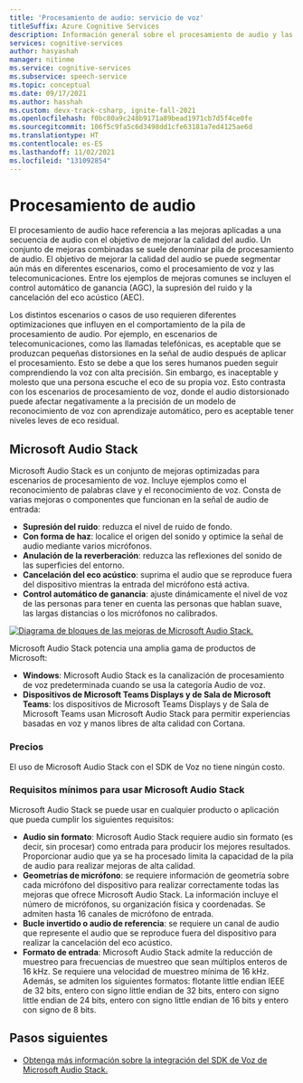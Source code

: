 ```yaml
---
title: 'Procesamiento de audio: servicio de voz'
titleSuffix: Azure Cognitive Services
description: Información general sobre el procesamiento de audio y las funcionalidades de Microsoft Audio Stack.
services: cognitive-services
author: hasyashah
manager: nitinme
ms.service: cognitive-services
ms.subservice: speech-service
ms.topic: conceptual
ms.date: 09/17/2021
ms.author: hasshah
ms.custom: devx-track-csharp, ignite-fall-2021
ms.openlocfilehash: f0bc80a9c248b9171a89bead1971cb7d5f4ce0fe
ms.sourcegitcommit: 106f5c9fa5c6d3498dd1cfe63181a7ed4125ae6d
ms.translationtype: HT
ms.contentlocale: es-ES
ms.lasthandoff: 11/02/2021
ms.locfileid: "131092854"
---
```

# <a name="audio-processing"></a>Procesamiento de audio

El procesamiento de audio hace referencia a las mejoras aplicadas a una secuencia de audio con el objetivo de mejorar la calidad del audio. Un conjunto de mejoras combinadas se suele denominar pila de procesamiento de audio. El objetivo de mejorar la calidad del audio se puede segmentar aún más en diferentes escenarios, como el procesamiento de voz y las telecomunicaciones. Entre los ejemplos de mejoras comunes se incluyen el control automático de ganancia (AGC), la supresión del ruido y la cancelación del eco acústico (AEC).

Los distintos escenarios o casos de uso requieren diferentes optimizaciones que influyen en el comportamiento de la pila de procesamiento de audio. Por ejemplo, en escenarios de telecomunicaciones, como las llamadas telefónicas, es aceptable que se produzcan pequeñas distorsiones en la señal de audio después de aplicar el procesamiento. Esto se debe a que los seres humanos pueden seguir comprendiendo la voz con alta precisión. Sin embargo, es inaceptable y molesto que una persona escuche el eco de su propia voz. Esto contrasta con los escenarios de procesamiento de voz, donde el audio distorsionado puede afectar negativamente a la precisión de un modelo de reconocimiento de voz con aprendizaje automático, pero es aceptable tener niveles leves de eco residual.

## <a name="microsoft-audio-stack"></a>Microsoft Audio Stack

Microsoft Audio Stack es un conjunto de mejoras optimizadas para escenarios de procesamiento de voz. Incluye ejemplos como el reconocimiento de palabras clave y el reconocimiento de voz. Consta de varias mejoras o componentes que funcionan en la señal de audio de entrada:

* **Supresión del ruido**: reduzca el nivel de ruido de fondo.
* **Con forma de haz**: localice el origen del sonido y optimice la señal de audio mediante varios micrófonos.
* **Anulación de la reverberación**: reduzca las reflexiones del sonido de las superficies del entorno.
* **Cancelación del eco acústico**: suprima el audio que se reproduce fuera del dispositivo mientras la entrada del micrófono está activa.
* **Control automático de ganancia**: ajuste dinámicamente el nivel de voz de las personas para tener en cuenta las personas que hablan suave, las largas distancias o los micrófonos no calibrados.

[ ![Diagrama de bloques de las mejoras de Microsoft Audio Stack.](media/audio-processing/mas-block-diagram.png) ](media/audio-processing/mas-block-diagram.png#lightbox)

Microsoft Audio Stack potencia una amplia gama de productos de Microsoft:
* **Windows**: Microsoft Audio Stack es la canalización de procesamiento de voz predeterminada cuando se usa la categoría Audio de voz. 
* **Dispositivos de Microsoft Teams Displays y de Sala de Microsoft Teams**: los dispositivos de Microsoft Teams Displays y de Sala de Microsoft Teams usan Microsoft Audio Stack para permitir experiencias basadas en voz y manos libres de alta calidad con Cortana.

### <a name="pricing"></a>Precios

El uso de Microsoft Audio Stack con el SDK de Voz no tiene ningún costo.

### <a name="minimum-requirements-to-use-microsoft-audio-stack"></a>Requisitos mínimos para usar Microsoft Audio Stack

Microsoft Audio Stack se puede usar en cualquier producto o aplicación que pueda cumplir los siguientes requisitos:
* **Audio sin formato**: Microsoft Audio Stack requiere audio sin formato (es decir, sin procesar) como entrada para producir los mejores resultados. Proporcionar audio que ya se ha procesado limita la capacidad de la pila de audio para realizar mejoras de alta calidad.
* **Geometrías de micrófono**: se requiere información de geometría sobre cada micrófono del dispositivo para realizar correctamente todas las mejoras que ofrece Microsoft Audio Stack. La información incluye el número de micrófonos, su organización física y coordenadas. Se admiten hasta 16 canales de micrófono de entrada. 
* **Bucle invertido o audio de referencia**: se requiere un canal de audio que represente el audio que se reproduce fuera del dispositivo para realizar la cancelación del eco acústico. 
* **Formato de entrada**: Microsoft Audio Stack admite la reducción de muestreo para frecuencias de muestreo que sean múltiplos enteros de 16 kHz. Se requiere una velocidad de muestreo mínima de 16 kHz. Además, se admiten los siguientes formatos: flotante little endian IEEE de 32 bits, entero con signo little endian de 32 bits, entero con signo little endian de 24 bits, entero con signo little endian de 16 bits y entero con signo de 8 bits.

## <a name="next-steps"></a>Pasos siguientes

* [Obtenga más información sobre la integración del SDK de Voz de Microsoft Audio Stack.](audio-processing-speech-sdk.md)
